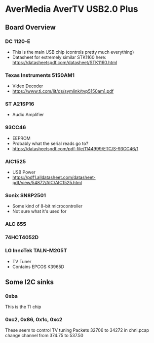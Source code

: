 # AverMedia AverTV USB2.0 Plus

## Board Overview
### DC 1120-E
- This is the main USB chip (controls pretty much everything)
- Datasheet for extremely similar STK1160 here: https://datasheetspdf.com/datasheet/STK1160.html

### Texas Instruments 5150AM1
- Video Decoder
- https://www.ti.com/lit/ds/symlink/tvp5150am1.pdf

### ST A21SP16
- Audio Amplifier

### 93CC46
- EEPROM
- Probably what the serial reads go to?
- https://datasheetspdf.com/pdf-file/1144999/ETC/S-93CC46/1

### AIC1525 
- USB Power
- https://pdf1.alldatasheet.com/datasheet-pdf/view/54872/AIC/AIC1525.html

### Sonix SN8P2501
- Some kind of 8-bit microcontroller
- Not sure what it's used for

### ALC 655

### 74HCT4052D

### LG InnoTek TALN-M205T
- TV Tuner
- Contains EPCOS  K3965D


## Some I2C sinks
### 0xba
This is the TI chip
### 0xc2, 0x86, 0x1c, 0xc2
These seem to control TV tuning
Packets 32706 to 34272 in chnl.pcap change channel from 374.75 to 537.50


